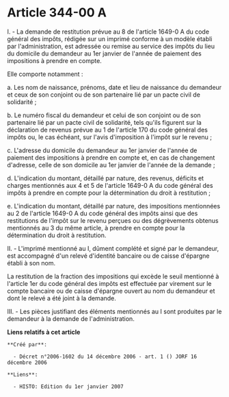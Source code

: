 # Article 344-00 A

I. - La demande de restitution prévue au 8 de l'article 1649-0 A du code général des impôts, rédigée sur un imprimé conforme
à un modèle établi par l'administration, est adressée ou remise au service des impôts du lieu du domicile du demandeur au 1er
janvier de l'année de paiement des impositions à prendre en compte.

Elle comporte notamment :

a. Les nom de naissance, prénoms, date et lieu de naissance du demandeur et ceux de son conjoint ou de son partenaire lié par
un pacte civil de solidarité ;

b. Le numéro fiscal du demandeur et celui de son conjoint ou de son partenaire lié par un pacte civil de solidarité, tels
qu'ils figurent sur la déclaration de revenus prévue au 1 de l'article 170 du code général des impôts ou, le cas échéant, sur
l'avis d'imposition à l'impôt sur le revenu ;

c. L'adresse du domicile du demandeur au 1er janvier de l'année de paiement des impositions à prendre en compte et, en cas de
changement d'adresse, celle de son domicile au 1er janvier de l'année de la demande ;

d. L'indication du montant, détaillé par nature, des revenus, déficits et charges mentionnés aux 4 et 5 de l'article 1649-0 A
du code général des impôts à prendre en compte pour la détermination du droit à restitution ;

e. L'indication du montant, détaillé par nature, des impositions mentionnées au 2 de l'article 1649-0 A du code général des
impôts ainsi que des restitutions de l'impôt sur le revenu perçues ou des dégrèvements obtenus mentionnés au 3 du même
article, à prendre en compte pour la détermination du droit à restitution.

II. - L'imprimé mentionné au I, dûment complété et signé par le demandeur, est accompagné d'un relevé d'identité bancaire ou
de caisse d'épargne établi à son nom.

La restitution de la fraction des impositions qui excède le seuil mentionné à l'article 1er du code général des impôts est
effectuée par virement sur le compte bancaire ou de caisse d'épargne ouvert au nom du demandeur et dont le relevé a été joint
à la demande.

III. - Les pièces justifiant des éléments mentionnés au I sont produites par le demandeur à la demande de l'administration.

**Liens relatifs à cet article**

	**Créé par**:

	  - Décret n°2006-1602 du 14 décembre 2006 - art. 1 () JORF 16 décembre 2006

	**Liens**:

	  - HISTO: Edition du 1er janvier 2007
